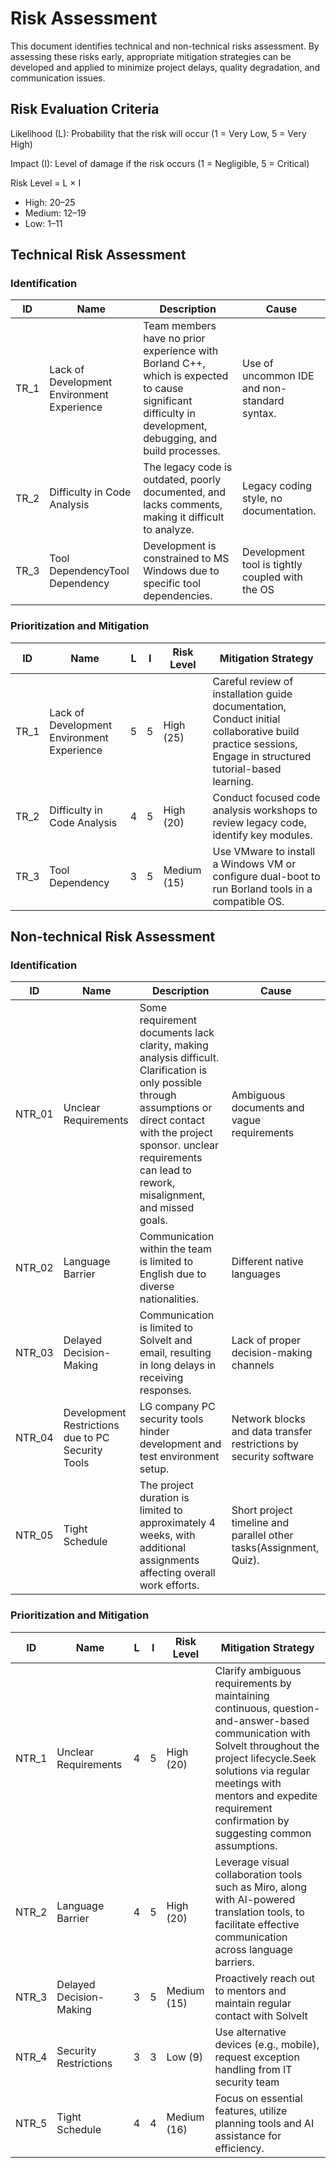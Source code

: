 # Risk Assessment

This document identifies technical and non-technical risks assessment. By assessing these risks early, appropriate mitigation strategies can be developed and applied to minimize project delays, quality degradation, and communication issues.

## Risk Evaluation Criteria

Likelihood (L): Probability that the risk will occur (1 = Very Low, 5 = Very High)

Impact (I): Level of damage if the risk occurs (1 = Negligible, 5 = Critical)

Risk Level = L × I

- High: 20–25
- Medium: 12–19
- Low: 1–11

## Technical Risk Assessment

### Identification

| ID   | Name                                       | Description                                                  | Cause                                           |
| ---- | ------------------------------------------ | ------------------------------------------------------------ | ----------------------------------------------- |
| TR_1 | Lack of Development Environment Experience | Team members have no prior experience with Borland C++, which is expected to cause significant difficulty in development, debugging, and build processes. | Use of uncommon IDE and non-standard syntax.    |
| TR_2 | Difficulty in Code Analysis                | The legacy code is outdated, poorly documented, and lacks comments, making it difficult to analyze. | Legacy coding style, no documentation.          |
| TR_3 | Tool DependencyTool Dependency             | Development is constrained to MS Windows due to specific tool dependencies. | Development tool is tightly coupled with the OS |

### Prioritization and Mitigation

| ID   | Name                                       | L    | I    | Risk Level  | Mitigation Strategy                                          |
| ---- | ------------------------------------------ | ---- | ---- | ----------- | ------------------------------------------------------------ |
| TR_1 | Lack of Development Environment Experience | 5    | 5    | High (25)   | Careful review of installation guide documentation,  Conduct initial collaborative build practice sessions, Engage in structured tutorial-based learning. |
| TR_2 | Difficulty in Code Analysis                | 4    | 5    | High (20)   | Conduct focused code analysis workshops to review legacy code, identify key modules. |
| TR_3 | Tool Dependency                            | 3    | 5    | Medium (15) | Use VMware to install a Windows VM or configure dual-boot to run Borland tools in a compatible OS. |

## Non-technical Risk Assessment

### Identification

| ID     | Name                                              | Description                                                  | Cause                                                        |
| ------ | ------------------------------------------------- | ------------------------------------------------------------ | ------------------------------------------------------------ |
| NTR_01 | Unclear Requirements                              | Some requirement documents lack clarity, making analysis difficult. Clarification is only possible through assumptions or direct contact with the project sponsor. unclear requirements can lead to rework, misalignment, and missed goals. | Ambiguous documents and vague requirements                   |
| NTR_02 | Language Barrier                                  | Communication within the team is limited to English due to diverse nationalities. | Different native languages                                   |
| NTR_03 | Delayed Decision-Making                           | Communication is limited to Solvelt and email, resulting in long delays in receiving responses. | Lack of proper decision-making channels                      |
| NTR_04 | Development Restrictions due to PC Security Tools | LG company PC security tools hinder development and test environment setup. | Network blocks and data transfer restrictions by security software |
| NTR_05 | Tight Schedule                                    | The project duration is limited to approximately 4 weeks, with additional assignments affecting overall work efforts. | Short project timeline and parallel other tasks(Assignment, Quiz). |

### Prioritization and Mitigation

| ID    | Name                    | L    | I    | Risk Level  | Mitigation Strategy                                          |
| ----- | ----------------------- | ---- | ---- | ----------- | ------------------------------------------------------------ |
| NTR_1 | Unclear Requirements    | 4    | 5    | High (20)   | Clarify ambiguous requirements by maintaining continuous, question-and-answer-based communication with Solvelt throughout the project lifecycle.Seek solutions via regular meetings with mentors and expedite requirement confirmation by suggesting common assumptions. |
| NTR_2 | Language Barrier        | 4    | 5    | High (20)   | Leverage visual collaboration tools such as Miro, along with AI-powered translation tools, to facilitate effective communication across language barriers. |
| NTR_3 | Delayed Decision-Making | 3    | 5    | Medium (15) | Proactively reach out to mentors and maintain regular contact with Solvelt |
| NTR_4 | Security Restrictions   | 3    | 3    | Low (9)     | Use alternative devices (e.g., mobile), request exception handling from IT security team |
| NTR_5 | Tight Schedule          | 4    | 4    | Medium (16) | Focus on essential features, utilize planning tools and AI assistance for efficiency. |
